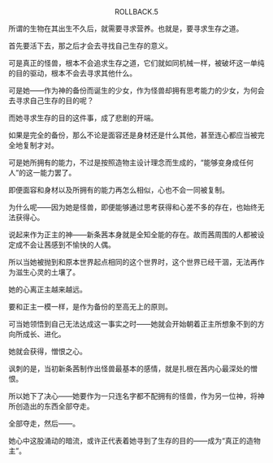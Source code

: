 <p align="center">ROLLBACK.5</p>

所谓的生物在其出生不久后，就需要寻求营养。也就是，要寻求生存之道。

首先要活下去，那之后才会去寻找自己生存的意义。

可是真正的怪兽，根本不会追求生存之道，它们就如同机械一样，被破坏这一单纯的目的驱动，根本不会去寻求其他什么。

可是她——作为神的备份而诞生的少女，作为怪兽却拥有思考能力的少女，为何会去寻求自己生存的目的呢？

而她寻求生存的目的这件事，成了悲剧的开端。

如果是完全的备份，那么不论是面容还是身材还是什么其他，甚至连心都应当被完全地复制才对。

可是她所拥有的能力，不过是按照造物主设计理念而生成的，“能够变身成任何人”的这一能力罢了。

即便面容和身材以及所拥有的能力再怎么相似，心也不会一同被复制。

为什么呢——因为她是怪兽，即便能够通过思考获得和心差不多的存在，也始终无法获得心。

说起来作为正主的神——新条茜本身就是全知全能的存在。故而茜周围的人都被设定成不会让茜感到不愉快的人偶。

所以当她被抛到和原本世界起点相同的这个世界时，这个世界已经干涸，无法再作为滋生心灵的土壤了。

她的心离正主越来越远。

要和正主一模一样，是作为备份的至高无上的原则。

可当她领悟到自己无法达成这一事实之时——她就会开始朝着正主所想象不到的方向所成长、进化。

她就会获得，憎恨之心。

讽刺的是，当初新条茜制作出怪兽最基本的感情，就是扎根在茜内心最深处的憎恨。

所以她下了决心——她要作为一只连名字都不配拥有的怪兽，作为另一位神，将神所创造出的东西全部夺走。

全部夺走，然后——。

她心中这股涌动的暗流，或许正代表着她寻到了生存的目的——成为“真正的造物主”。

